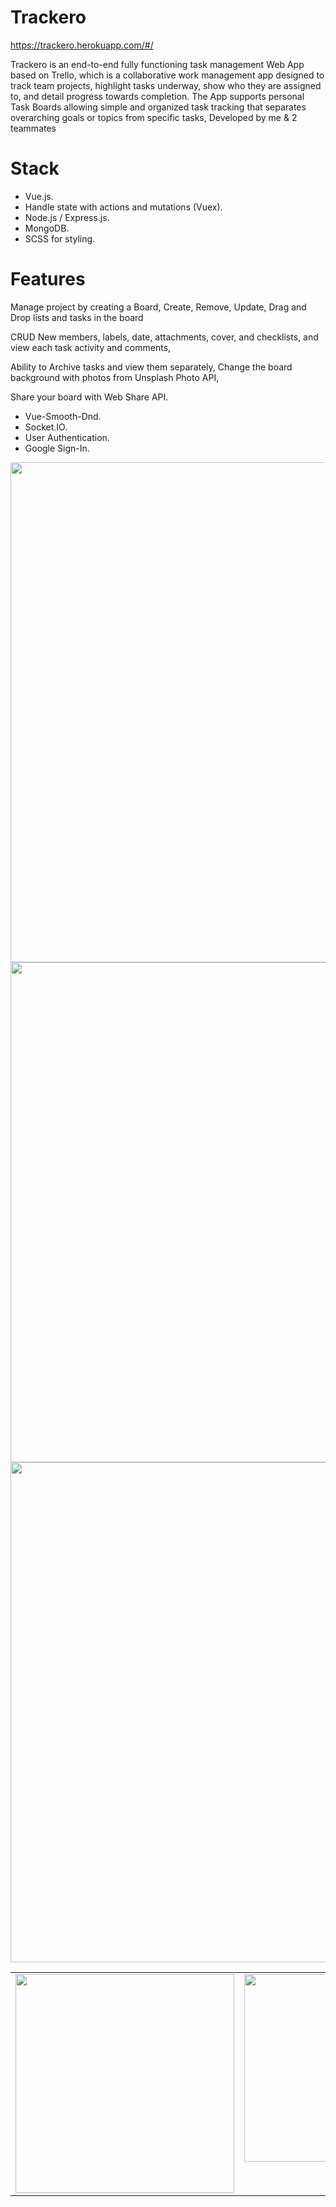 # Trackero

https://trackero.herokuapp.com/#/


Trackero is an end-to-end fully functioning task management Web App based on Trello, which is a collaborative work management app designed
to track team projects, highlight tasks underway, show who they are assigned to, and detail progress towards completion. 
The App supports personal Task Boards allowing simple and organized task tracking that separates overarching goals or topics from specific tasks, 
Developed by me & 2 teammates



# Stack

- Vue.js.
- Handle state with actions and mutations (Vuex).
- Node.js / Express.js.
- MongoDB.
- SCSS for styling.

# Features
Manage project by creating a Board, Create, Remove, Update, Drag and Drop lists and tasks in the board

CRUD New members, labels, date, attachments, cover, and checklists, and view each task activity and comments,

Ability to Archive tasks and view them separately, Change the board background with photos from Unsplash Photo API, 

Share your board with Web Share API.

- Vue-Smooth-Dnd.
- Socket.IO.
- User Authentication.
- Google Sign-In.


<img src="https://i.gyazo.com/d8f3d04877a09c59bd62d7e4879252da.png" width="800">
<img src="https://i.gyazo.com/aecb0a73c778b1026aaa4fd736073456.jpg" width="800">
<img src="https://i.gyazo.com/e7039b8919dd0f9e20d07d4c427ecefe.png" width="800">

<table>
  <tr>
    <td valign="top"><img src="https://i.gyazo.com/5c0d4f079966b3ae0ddfab4380fc98f4.png" width="350"></td>
    <td valign="top"><img src="https://i.gyazo.com/1de409f8793744e5ca9cb76ba8e48c28.png" width="300"></td>
  </tr>
 </table>
